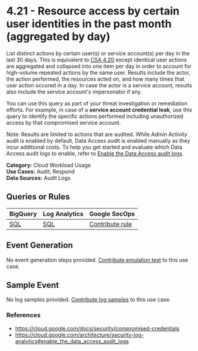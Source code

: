# 4.21 - Resource access by certain user identities in the past month (aggregated by day)
List distinct actions by certain user(s) or service account(s) per day in the last 30 days.
This is equivalent to [CSA 4.20](../4.20/4.20.md) except identical user actions are aggregated and collapsed into
one item per day in order to account for high-volume repeated actions by the same user.
Results include the actor, the action performed, the resources acted on, and how many times that user action occured in a day.
In case the actor is a service account, results also include the service account's impersonator if any.

You can use this query as part of your threat investigation or remediation efforts.
For example, in case of a **service account credential leak**, use this query to identify the
specific actions performed including unauthorized access by that compromised service account.

Note: Results are limited to actions that are audited. While Admin Activity audit is enabled by default,
Data Access audit is enabled manually as they incur additional costs. To help you get started and evaluate which
Data Access audit logs to enable, refer to [Enable the Data Access audit logs](https://cloud.google.com/architecture/security-log-analytics#enable_the_data_access_audit_logs).


**Category:** Cloud Workload Usage
</br>
**Use Cases:** Audit, Respond
</br>
**Data Sources:** Audit Logs
</br>



## Queries or Rules
BigQuery  | Log Analytics | Google SecOps
--- | --- | ---
[SQL](../../backends/bigquery/sql/4_21_actions_by_user_identity_aggregated_by_day.sql) | [SQL](../../backends/log_analytics/sql/4_21_actions_by_user_identity_aggregated_by_day.sql) | [Contribute rule](../../CONTRIBUTING.md)

## Event Generation
No event generation steps provided. [Contribute emulation test](../../CONTRIBUTING.md) to this use case.

## Sample Event
No log samples provided. [Contribute log samples](../../CONTRIBUTING.md) to this use case.


### References
- https://cloud.google.com/docs/security/compromised-credentials
- https://cloud.google.com/architecture/security-log-analytics#enable_the_data_access_audit_logs
    
